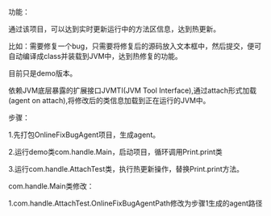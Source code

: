 功能：

通过该项目，可以达到实时更新运行中的方法区信息，达到热更新。

比如：需要修复一个bug，只需要将修复后的源码放入文本框中，然后提交，便可自动编译成class并装载到JVM中，达到热修复的功能。

目前只是demo版本。

依赖JVM底层暴露的扩展接口JVMTI(JVM Tool Interface),通过attach形式加载(agent on attach),将修改后的类信息加载到正在运行的JVM中。

步骤：

1.先打包OnlineFixBugAgent项目，生成agent。

2.运行demo类com.handle.Main，启动项目，循环调用Print.print类

3.运行com.handle.AttachTest类，执行热更新操作，替换Print.print方法。


com.handle.Main类修改：

1.com.handle.AttachTest.OnlineFixBugAgentPath修改为步骤1生成的agent路径
